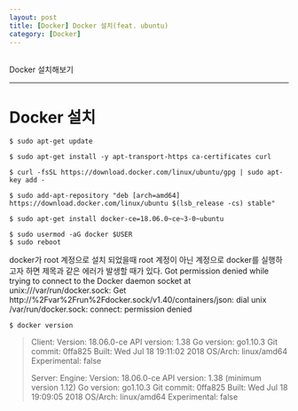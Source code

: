 ```yaml
---
layout: post
title: [Docker] Docker 설치(feat. ubuntu)
category: [Docker]
---
```

<br>
Docker 설치해보기
<!-- more -->
<hr>

# Docker 설치

```
$ sudo apt-get update
```
```
$ sudo apt-get install -y apt-transport-https ca-certificates curl 
```

```
$ curl -fsSL https://download.docker.com/linux/ubuntu/gpg | sudo apt-key add -
```

```
$ sudo add-apt-repository "deb [arch=amd64] https://download.docker.com/linux/ubuntu $(lsb_release -cs) stable"
```

```
$ sudo apt-get install docker-ce=18.06.0~ce~3-0~ubuntu
```

```
$ sudo usermod -aG docker $USER
$ sudo reboot
```
docker가 root 계정으로 설치 되었을때 root 계정이 아닌 계정으로 docker를 실행하고자 하면 제목과 같은 에러가 발생할 때가 있다.
Got permission denied while trying to connect to the Docker daemon socket at unix:///var/run/docker.sock: Get http://%2Fvar%2Frun%2Fdocker.sock/v1.40/containers/json: dial unix /var/run/docker.sock: connect: permission denied

```
$ docker version
```
> Client:
>  Version:           18.06.0-ce
>  API version:       1.38
>  Go version:        go1.10.3
>  Git commit:        0ffa825
>  Built:             Wed Jul 18 19:11:02 2018
>  OS/Arch:           linux/amd64
>  Experimental:      false
> 
> Server:
>  Engine:
>   Version:          18.06.0-ce
>   API version:      1.38 (minimum version 1.12)
>   Go version:       go1.10.3
>   Git commit:       0ffa825
>   Built:            Wed Jul 18 19:09:05 2018
>   OS/Arch:          linux/amd64
>   Experimental:     false
